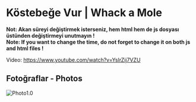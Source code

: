 # Köstebeğe Vur |  Whack a Mole

**Not: Akan süreyi değiştirmek isterseniz, hem html hem de js dosyası üstünden değiştirmeyi unutmayın !** <br/>
**Note: If you want to change the time, do not forget to change it on both js and html files !**

Video: https://www.youtube.com/watch?v=YslrZij7VZU

## Fotoğraflar - Photos

![Photo1.0](https://i.ibb.co/cb9xCjQ/qweqweqwe.png) <br />
